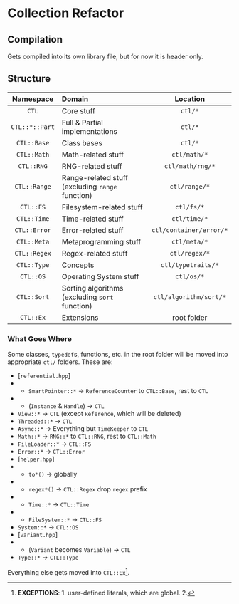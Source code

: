# Collection Refactor

## Compilation

Gets compiled into its own library file, but for now it is header only.

## Structure
| Namespace | Domain | Location |
|:-:|:-|:-:|
| `CTL` | Core stuff | `ctl/*` |
| `CTL::*::Part` | Full & Partial implementations | `ctl/*` |
| `CTL::Base` | Class bases | `ctl/*` |
| `CTL::Math` | Math-related stuff | `ctl/math/*` |
| `CTL::RNG` | RNG-related stuff | `ctl/math/rng/*` |
| `CTL::Range` | Range-related stuff (excluding `range` function) | `ctl/range/*` |
| `CTL::FS` | Filesystem-related stuff | `ctl/fs/*` |
| `CTL::Time` | Time-related stuff | `ctl/time/*` |
| `CTL::Error` | Error-related stuff | `ctl/container/error/*` |
| `CTL::Meta` | Metaprogramming stuff | `ctl/meta/*` |
| `CTL::Regex` | Regex-related stuff | `ctl/regex/*` |
| `CTL::Type` | Concepts | `ctl/typetraits/*` |
| `CTL::OS` | Operating System stuff | `ctl/os/*` |
| `CTL::Sort` | Sorting algorithms (excluding `sort` function) | `ctl/algorithm/sort/*` |
| `CTL::Ex` | Extensions | root folder |

### What Goes Where

Some classes, `typedef`s, functions, etc.
in the root folder will be moved into appropriate `ctl/` folders.
These are:

- [`referential.hpp`]
- - `SmartPointer::*` -> `ReferenceCounter` to `CTL::Base`, rest to `CTL`
- - (`Instance` & `Handle`) -> `CTL`
- `View::*` -> `CTL` (except `Reference`, which will be deleted)
- `Threaded::*` -> `CTL`
- `Async::*` -> Everything but `TimeKeeper` to `CTL`
- `Math::*` -> `RNG::*` to `CTL::RNG`, rest to `CTL::Math`
- `FileLoader::*` -> `CTL::FS`
- `Error::*` -> `CTL::Error`
- [`helper.hpp`]
- - `to*()` -> globally
- - `regex*()` -> `CTL::Regex` drop `regex` prefix
- - `Time::*` -> `CTL::Time`
- - `FileSystem::*` -> `CTL::FS`
- `System::*` -> `CTL::OS`
- [`variant.hpp`]
- - (`Variant` becomes `Variable`) -> `CTL`
- `Type::*` -> `CTL::Type`

Everything else gets moved into `CTL::Ex`[^1]. 

[^1]: **EXCEPTIONS**: 1. user-defined literals, which are global. 2. 
